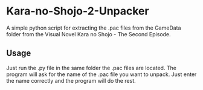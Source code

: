 # Kara-no-Shojo-2-Unpacker
A simple python script for extracting the .pac files from the GameData folder from the Visual Novel Kara no Shojo - The Second Episode.

## Usage ##
Just run the .py file in the same folder the .pac files are located.
The program will ask for the name of the .pac file you want to unpack.
Just enter the name correctly and the program will do the rest.
